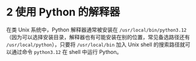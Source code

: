 # 2 使用 Python 的解释器

在类 Unix 系统中，Python 解释器通常被安装在 `/usr/local/bin/python3.12`（因为可以选择安装目录，解释器也有可能安装在别的位置，常见备选路径还有 `/usr/local/python`），只要将 `/usr/local/bin` 加入 Unix shell 的搜索路径就可以通过命令 `python3.12` 在 shell 中运行 Python。

